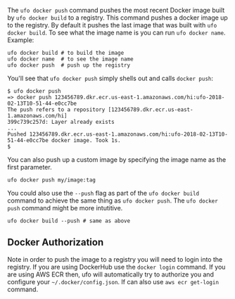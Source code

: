 
The `ufo docker push` command pushes the most recent Docker image built by `ufo docker build` to a registry.  This command pushes a docker image up to the registry.  By default it pushes the last image that was built with `ufo docker build`.  To see what the image name is you can run `ufo docker name`. Example:

    ufo docker build # to build the image
    ufo docker name  # to see the image name
    ufo docker push  # push up the registry

You'll see that `ufo docker push` simply shells out and calls `docker push`:

    $ ufo docker push
    => docker push 123456789.dkr.ecr.us-east-1.amazonaws.com/hi:ufo-2018-02-13T10-51-44-e0cc7be
    The push refers to a repository [123456789.dkr.ecr.us-east-1.amazonaws.com/hi]
    399c739c257d: Layer already exists
    ...
    Pushed 123456789.dkr.ecr.us-east-1.amazonaws.com/hi:ufo-2018-02-13T10-51-44-e0cc7be docker image. Took 1s.
    $

You can also push up a custom image by specifying the image name as the first parameter.

    ufo docker push my/image:tag

You could also use the `--push` flag as part of the `ufo docker build` command to achieve the same thing as `ufo docker push`. The `ufo docker push` command might be more intutitive.

    ufo docker build --push # same as above

## Docker Authorization

Note in order to push the image to a registry you will need to login into the registry.  If you are using DockerHub use the `docker login` command.  If you are using AWS ECR then, ufo will automatically try to authorize you and configure your `~/.docker/config.json`.  If can also use `aws ecr get-login` command.
